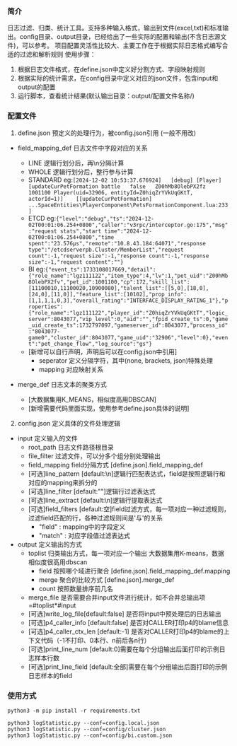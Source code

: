 ### 简介
日志过滤、归类、统计工具。支持多种输入格式，输出到文件(excel,txt)和标准输出。config目录、output目录，已经给出了一些实际的配置和输出(不含日志源文件)，可以参考。
项目配置灵活性比较大、主要工作在于根据实际日志格式编写合适的过滤和解析规则
使用步骤：
1. 根据日志文件格式，在define.json中定义好分割方式、字段映射规则
2. 根据实际的统计需求，在config目录中定义对应的json文件，包含input和output的配置
3. 运行脚本，查看统计结果(默认输出目录：output/配置文件名称/)

### 配置文件
1. define.json 预定义的处理行为，被config.json引用 (一般不用改)
  - field_mapping_def 日志文件中字段对应的关系
    - LINE 逻辑行划分后，再\n分隔计算
    - WHOLE 逻辑行划分后，整行参与计算
    - STANDARD eg:```[2024-12-02 10:53:37.676924]	[debug]	[Player]	[updateCurPetFormation battle	false	Z00hMb8OlebPX2fz	1001100	Player(uid=32906, entityId=Z0hiqZrYVkUqGKtT, actorId=1)]	[[updateCurPetFormation]     ...SpaceEntities\PlayerComponent\PetsFormationComponent.lua:233]```
    - ETCD eg:```{"level":"debug","ts":"2024-12-02T00:01:06.254+0800","caller":"v3rpc/interceptor.go:175","msg":"request stats","start time":"2024-12-02T00:01:06.254+0800","time spent":"23.576µs","remote":"10.8.43.184:64071","response type":"/etcdserverpb.Cluster/MemberList","request count":-1,"request size":-1,"response count":-1,"response size":-1,"request content":""}```
    - BI eg:```{"event_ts":1733108017669,"detail":{"role_name":"lgz111122","item_type":4,"lv":1,"pet_uid":"Z00hMb8OlebPX2fv","pet_id":1001100,"cp":172,"skill_list":[11100010,11100020,10900080],"talent_list":[[5,0],[18,0],[24,0],[11,0]],"feature_list":[10102],"prop_info":[1,1,1,1,0,3],"overall_rating":"INTERFACE_DISPLAY_RATING_1"},"properties":{"role_name":"lgz111122","player_id":"Z0hiqZrYVkUqGKtT","logic_server":8043077,"vip_level":0,"aid":"","fpid_create_ts":0,"game_uid_create_ts":1732797097,"gameserver_id":8043077,"process_id":"8043077-game0","cluster_id":8043077,"game_uid":"32906","level":0},"event":"pet_change_flow","log_source":"gs"}```
    - [新增可以自行声明，声明后可以在config.json中引用]
      - seperator 定义分隔字符，其中(none, brackets, json)特殊处理
      - mapping 对应映射关系

  - merge_def 日志文本的聚类方式
    - [大数据集用K_MEANS，相似度高用DBSCAN]
    - [新增需要代码里面实现，使用参考define.json具体的说明]

2. config.json 定义具体的文件处理逻辑
  - input 定义输入的文件
    - root_path 日志文件路径根目录
    - file_filter 过滤文件，可以分多个组分别处理输出
    - field_mapping field分隔方式 [define.json].field_mapping_def
    - [可选]line_pattern [default:\n]逻辑行匹配表达式，field是按照逻辑行和对应的mapping来拆分的
    - [可选]line_filter [default:""]逻辑行过滤表达式
    - [可选]line_extract [default:\n]逻辑行提取表达式
    - [可选]field_filters [default:空]field过滤方式，每一项对应一种过滤规则，过滤field匹配的行，各种过滤规则间是'与'的关系
        - "field" : mapping中的字段定义
        - "match" : 对应字段值过滤表达式
  - output 定义输出的方式
    - toplist 归类输出方式，每一项对应一个输出 大数据集用K-means，数据相似度很高用dbscan
      - field 按照哪个域进行聚合 [define.json].field_mapping_def.mapping
      - merge 聚合的比较方式 [define.json].merge_def
      - count 按照数量排序前几名
    - merge_file 是否需要合并input文件进行统计，如不合并总输出项=#toplist*#input
    - [可选]write_log_file[default:false] 是否将input中预处理后的日志输出
    - [可选]p4_caller_info [default:false] 是否对CALLER打印p4的blame信息
    - [可选]p4_caller_ctx_len [default:-1] 是否对CALLER打印p4的blame的上下文代码（-1不打印、0本行、n前后各n行）
    - [可选]print_line_num [default:0]需要在每个分组输出后面打印的示例日志样本行数
    - [可选]print_line_field [default:全部]需要在每个分组输出后面打印的示例日志样本的field

### 使用方式
```
python3 -m pip install -r requirements.txt

python3 logStatistic.py --conf=config.local.json
python3 logStatistic.py --conf=config/cluster.json
python3 logStatistic.py --conf=config/bi.custom.json
```